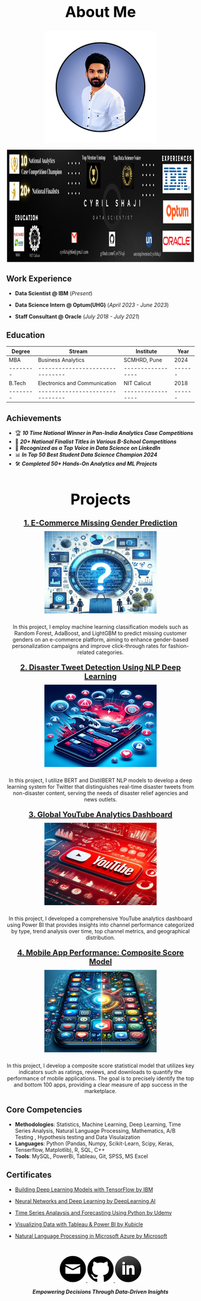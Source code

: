 


<h1 align="center" style="font-size: 40px; color: black; font-weight: bold;">About Me</h1>

<p align="center">
  <img src="Images/github_photo_circle.png" alt="Portfolio Pic" width="300" height="300">
</p>

<p align="center">
  <img src="Images/Cover_Page.png" alt="Portfolio Cover Pic" width="500" height="300">
</p>


## Work Experience

- **Data Scientist @ IBM** (_Present_)

- **Data Science Intern @ Optum(UHG)** (_April 2023 - June 2023_)

- **Staff Consultant @ Oracle** (_July 2018 - July 2021_)

       
## Education

| Degree | Stream                        | Institute       | Year |
|--------|-------------------------------|-----------------|------|
| MBA    | Business Analytics            | SCMHRD, Pune    | 2024 |
|--------|-------------------------------|-----------------|------|
| B.Tech | Electronics and Communication | NIT Calicut     | 2018 |
|--------|-------------------------------|-----------------|------|




## Achievements

 
- 🏆 **_10 Time National Winner in Pan-India Analytics Case Competitions_**
- 🥈 **_20+ National Finalist Titles in Various B-School Competitions_**
- 🌟 **_Recognized as a Top Voice in Data Science on LinkedIn_**
- 📊 **_In Top 50 Best Student Data Science Champion 2024_**
- 🛠️ **_Completed 50+ Hands-On Analytics and ML Projects_**
  
<h1 align="center" style="font-size: 40px; color: black; font-weight: bold;">Projects</h1>

<div style="text-align: center; margin-bottom: 20px;">
  <h3 style="font-size: 20px; margin-top: 0; margin-bottom: 10px;"><a href="https://github.com/CyrilShaji/Machine-Learning-Projects/blob/main/E%20Commerce%20Gender%20Prediction.ipynb">1. E-Commerce Missing Gender Prediction</a></h3>
  <img width="300" height="220" src="Images/Gender.png" alt="E-Commerce Gender Prediction" style="margin-bottom: 10px;">
  <p>In this project, I employ machine learning classification models such as Random Forest, AdaBoost, and LightGBM to predict missing customer genders on an e-commerce platform, aiming to enhance gender-based personalization campaigns and improve click-through rates for fashion-related categories.</p>
</div>

<div style="text-align: center; margin-bottom: 20px;">
  <h3 style="font-size: 20px; margin-top: 0; margin-bottom: 10px;"><a href="https://github.com/CyrilShaji/Deep-Learning-and-NLP-Projects/blob/main/Disaster%20Tweet%20Prediction%20NLP%20Deep%20Learning.ipynb">2. Disaster Tweet Detection Using NLP Deep Learning</a></h3>
  <img width="300" height="220" src="Images/Disaster.png" alt="Disaster Tweet Detection" style="margin-bottom: 10px;">
  <p>In this project, I utilize BERT and DistilBERT NLP models to develop a deep learning system for Twitter that distinguishes real-time disaster tweets from non-disaster content, serving the needs of disaster relief agencies and news outlets.</p>
</div>

<div style="text-align: center; margin-bottom: 20px;">
  <h3 style="font-size: 20px; margin-top: 0; margin-bottom: 10px;"><a href="https://app.powerbi.com/groups/me/reports/abd6fdc0-e8c4-4d77-83e9-4027199dea5e/ReportSection?experience=power-bi">3. Global YouTube Analytics Dashboard</a></h3>
  <img width="300" height="220" src="Images/youtube.png" alt="Global Youtube Analytics Dashboard" style="margin-bottom: 10px;">
  <p>In this project, I developed a comprehensive YouTube analytics dashboard using Power BI that provides insights into channel performance categorized by type, trend analysis over time, top channel metrics, and geographical distribution.</p>
</div>

<div style="text-align: center; margin-bottom: 20px;">
  <h3 style="font-size: 20px; margin-top: 0; margin-bottom: 10px;"><a href="https://github.com/CyrilShaji/Data-Analytics-Projects/blob/main/Composite%20Score%20Statistical%20Analysis%20Mobile%20App%20Performance.ipynb">4. Mobile App Performance: Composite Score Model</a></h3>
  <img width="300" height="220" src="Images/Mobile2.png" alt="Mobile App Performance: Composite Score Model" style="margin-bottom: 10px;">
  <p>In this project, I develop a composite score statistical model that utilizes key indicators such as ratings, reviews, and downloads to quantify the performance of mobile applications. The goal is to precisely identify the top and bottom 100 apps, providing a clear measure of app success in the marketplace.</p>
</div>




## Core Competencies

- **Methodologies**: Statistics, Machine Learning, Deep Learning, Time Series Analysis, Natural Language Processing, Mathematics, A/B Testing , Hypothesis testing and Data Visulaization
- **Languages**: Python (Pandas, Numpy, Scikit-Learn, Scipy, Keras, Tenserflow, Matplotlib), R, SQL, C++
- **Tools**: MySQL, PowerBi, Tableau, Git, SPSS, MS Excel

## Certificates


- [Building Deep Learning Models with TensorFlow by IBM](https://github.com/CyrilShaji/My-Portfolio/blob/main/Github%20Certificates/Building%20Deep%20Learning%20Models%20with%20tenserflow.pdf)
  
- [Neural Networks and Deep Learning by DeepLearning.AI](https://github.com/CyrilShaji/My-Portfolio/blob/main/Github%20Certificates/Neural%20Networks%20and%20Deep%20Learning.pdf)
  
- [Time Series Analaysis and Forecasting Using Python by Udemy](https://github.com/CyrilShaji/My-Portfolio/blob/main/Github%20Certificates/Time_series_udemy.pdf)
  
- [Visualizing Data with Tableau & Power BI by Kubicle](https://github.com/CyrilShaji/My-Portfolio/blob/main/Github%20Certificates/Kubicle%20Diploma%20Visualizing%20Data%20with%20Tableau%20%26%20Power%20BI.pdf)
  
- [Natural Language Processing in Microsoft Azure by Microsoft](https://github.com/CyrilShaji/My-Portfolio/blob/main/Github%20Certificates/NLP%20in%20Microsoft%20Azure.pdf)


<p>&nbsp;</p>


<p align="center">
  <a href="mailto:cyrilshaji96n@gmail.com">
    <img src="Images/emaill.png" alt="Email" width="70" height="70">
  </a>
  <a href="https://github.com/CyrilShaji">
    <img src="Images/git.png" alt="GitHub" width="70" height="70">
  </a>
  <a href="https://www.linkedin.com/in/cyril-shaji-22b933147/">
    <img src="Images/Linkedin.png" alt="LinkedIn" width="70" height="70">
  </a>
</p>
<p align="center" style="margin-top: 10px;"><strong><em>Empowering Decisions Through Data-Driven Insights</em></strong></p>
